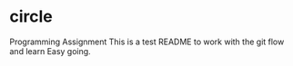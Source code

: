 # circle
Programming Assignment
This is a test README to work with the git flow and learn
Easy going.
